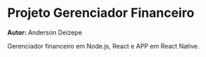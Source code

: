 # Projeto Gerenciador Financeiro

**Autor:** Anderson Deizepe

Gerenciador financeiro em Node.js, React e APP em React Native.